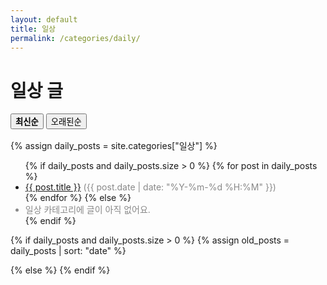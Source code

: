 ```yaml
---
layout: default
title: 일상
permalink: /categories/daily/
---
```


<h1>일상 글</h1>

<div class="sort-buttons" style="margin-bottom:1rem;">
  <button id="sort-new" style="font-weight:700;">최신순</button>
  <button id="sort-old">오래된순</button>
</div>

{% assign daily_posts = site.categories["일상"] %}
<ul id="list-new">
  {% if daily_posts and daily_posts.size > 0 %}
    {% for post in daily_posts %}
      <li><a href="{{ post.url | relative_url }}">{{ post.title }}</a>
      <span style="color:#888;">({{ post.date | date: "%Y-%m-%d %H:%M" }})</span></li>
    {% endfor %}
  {% else %}
    <li style="color:#888;">일상 카테고리에 글이 아직 없어요.</li>
  {% endif %}
</ul>

{% if daily_posts and daily_posts.size > 0 %}
  {% assign old_posts = daily_posts | sort: "date" %}
  <ul id="list-old" style="display:none;">
    {% for post in old_posts %}
      <li><a href="{{ post.url | relative_url }}">{{ post.title }}</a>
      <span style="color:#888;">({{ post.date | date: "%Y-%m-%d %H:%M" }})</span></li>
    {% endfor %}
  </ul>
{% else %}
  <ul id="list-old" style="display:none;">
    <li style="color:#888;">일상 카테고리에 글이 아직 없어요.</li>
  </ul>
{% endif %}

<script>
document.addEventListener("DOMContentLoaded", () => {
  const btnNew = document.getElementById("sort-new");
  const btnOld = document.getElementById("sort-old");
  const listNew = document.getElementById("list-new");
  const listOld = document.getElementById("list-old");

  btnNew.addEventListener("click", () => {
    listNew.style.display = "block";
    listOld.style.display = "none";
    btnNew.style.fontWeight = "700";
    btnOld.style.fontWeight = "400";
  });

  btnOld.addEventListener("click", () => {
    listNew.style.display = "none";
    listOld.style.display = "block";
    btnNew.style.fontWeight = "400";
    btnOld.style.fontWeight = "700";
  });
});
</script>
